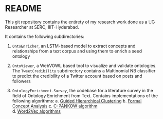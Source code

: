 # README

This git repository contains the entirety of my research work done as a UG Researcher at SERC, IIIT-Hyderabad.

It contains the following subdirectories:

1. `OntoEnricher`, an LSTM-based model to extract concepts and relationships from a text corpus and using them to enrich a seed ontology
    
2. `OntoViewer`, a WebVOWL based tool to visualize and validate ontologies. The `TweetCredibility` subdirectory contains a Multinomial NB classifier to predict the credibility of a Twitter account based on posts and followers 

3. `OntologyEnrichment-Survey`, the codebase for a literature survey in the field of Ontology Enrichment from Text. Contains implementations of the following algorithms: 
	a. [Guided Hierarchical Clustering](https://pub.uni-bielefeld.de/download/2497720/2525546/Cimiano_Learning_Concep_1.pdf)
	b. [Formal Concept Analysis](https://www.jair.org/index.php/jair/article/download/10421/24984)
	c. [C-PANKOW algorithm](https://pub.uni-bielefeld.de/download/2497657/2525517/pci_www05.pdf)  
	d. [Word2Vec algorithms](http://ceur-ws.org/Vol-1690/paper37.pdf)